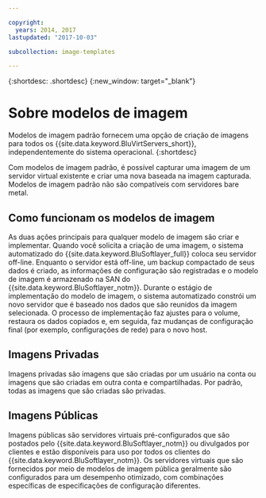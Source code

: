```yaml
---

copyright:
  years: 2014, 2017
lastupdated: "2017-10-03"

subcollection: image-templates

---
```


{:shortdesc: .shortdesc}
{:new_window: target="_blank"}

# Sobre modelos de imagem

Modelos de imagem padrão fornecem uma opção de criação de imagens para todos os {{site.data.keyword.BluVirtServers_short}}, independentemente do sistema operacional.
{:shortdesc}

Com modelos de imagem padrão, é possível capturar uma imagem de um servidor virtual existente e criar uma nova baseada na imagem capturada. Modelos de imagem padrão não são compatíveis com servidores bare metal.

## Como funcionam os modelos de imagem
As duas ações principais para qualquer modelo de imagem são criar e implementar. Quando você solicita a criação de uma imagem, o sistema automatizado do {{site.data.keyword.BluSoftlayer_full}} coloca seu servidor off-line. Enquanto o servidor está off-line, um backup compactado de seus dados é criado, as informações de configuração são registradas e o modelo de imagem é armazenado na SAN do {{site.data.keyword.BluSoftlayer_notm}}. Durante o estágio de implementação do modelo de imagem, o sistema automatizado constrói um novo servidor que é baseado nos dados que são reunidos da imagem selecionada. O processo de implementação faz ajustes para o volume, restaura os dados copiados e, em seguida, faz mudanças de configuração final (por exemplo, configurações de rede) para o novo host.

## Imagens Privadas

Imagens privadas são imagens que são criadas por um usuário na conta ou imagens que são criadas em outra conta e compartilhadas. Por padrão, todas as imagens que são criadas são privadas.

## Imagens Públicas

Imagens públicas são servidores virtuais pré-configurados que são postados pelo {{site.data.keyword.BluSoftlayer_notm}} ou divulgados por clientes e estão disponíveis para uso por todos os clientes do {{site.data.keyword.BluSoftlayer_notm}}. Os servidores virtuais que são fornecidos por meio de modelos de imagem pública geralmente são configurados para um desempenho otimizado, com combinações específicas de especificações de configuração diferentes.
